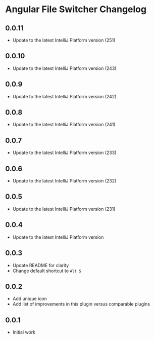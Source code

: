 # Angular File Switcher Changelog

## 0.0.11

- Update to the latest IntelliJ Platform version (251)

## 0.0.10

- Update to the latest IntelliJ Platform version (243)

## 0.0.9

- Update to the latest IntelliJ Platform version (242)

## 0.0.8

- Update to the latest IntelliJ Platform version (241)

## 0.0.7

- Update to the latest IntelliJ Platform version (233)

## 0.0.6

- Update to the latest IntelliJ Platform version (232)

## 0.0.5

- Update to the latest IntelliJ Platform version (231) 

## 0.0.4

- Update to the latest IntelliJ Platform version 

## 0.0.3

- Update README for clarity
- Change default shortcut to `Alt S`

## 0.0.2

- Add unique icon
- Add list of improvements in this plugin versus comparable plugins

## 0.0.1

- Initial work

